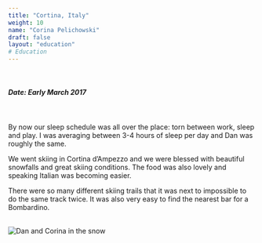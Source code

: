 ```yaml
---
title: "Cortina, Italy"
weight: 10
name: "Corina Pelichowski"
draft: false
layout: "education"
# Education
---
```

  <br>
  <h5>Date: Early March 2017</h5>
  <br>
   
<p>
  By now our sleep schedule was all over the place: torn between work, sleep and play. I was averaging between 3-4 hours of sleep per day and Dan was roughly the same.
</p>

<p>
  We went skiing in Cortina d’Ampezzo and we were blessed with beautiful snowfalls and great skiing conditions.  The food was also lovely and speaking Italian was becoming easier.
</p>

<p>
  There were so many different skiing trails that it was next to impossible to do the same track twice.  It was also very easy to find the nearest bar for a Bombardino.
</p>

<br>

<!-- IMAGES --> 

<div class="row">
    <div class="col">
      <img src="/img/blog/20_cortina1.jpg" alt="Dan and Corina in the snow">
    </div>
</div>
